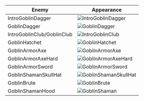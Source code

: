 | Enemy                      | Appearance                                                                                                                                                                                                                                                            |
| -------------------------- | --------------------------------------------------------------------------------------------------------------------------------------------------------------------------------------------------------------------------------------------------------------------- |
| IntroGoblinDagger          | ![IntroGoblinDagger](https://media.discordapp.net/attachments/1412814452692091163/1412814700802085046/9b61377f-4e0e-4eb1-b761-f2b0cdb22947.png?ex=68b9a9b9&is=68b85839&hm=9b6b4ec6dee43501e827685700e0ef0ad44f500525401ed939e0859f81c55388&=&width=448&height=432)    |
| GoblinDagger               | ![GoblinDagger](https://media.discordapp.net/attachments/1412814452692091163/1412814929257566238/cbd86083-7488-461c-a0b1-964ef0d70e58.png?ex=68b9a9ef&is=68b8586f&hm=47e30de4e0402f09f79e84bcfbfdfb3a07793929799c926f7f252148447d9110&=&width=380&height=496)         |
| IntroGoblinClub/GoblinClub | ![IntroGoblinClub](https://media.discordapp.net/attachments/1412814452692091163/1412814872147923114/4ea29f86-c210-4c74-9585-d56f8ee85456.png?ex=68b9a9e2&is=68b85862&hm=7f79376356d342395f57989461fc5e8306c48055e03ea98ba5520d9ec6a16a54&=&width=380&height=436)      |
| GoblinHatchet              | ![GoblinHatchet](https://media.discordapp.net/attachments/1412814452692091163/1412815079694401656/9157af88-83cd-4863-89db-e9175114f513.png?ex=68b9aa13&is=68b85893&hm=6c09aed59284a91e785bebac4efa09fcaeeada8f0de0e36b013f7c5f94765fe6&=&width=456&height=760)        |
| GoblinArmorAxe             | ![GoblinArmorAxe](https://media.discordapp.net/attachments/1412814452692091163/1412814757995610133/63b7f767-2a80-4815-88a1-9d0585188721.png?ex=68b9a9c7&is=68b85847&hm=755913da410205fd7da81f3530d7c70ce82d21b5d81ac95c1df448014c3164d0&=&width=520&height=444)       |
| GoblinArmorAxeHard         | ![GoblinArmorAxeHard](https://media.discordapp.net/attachments/1412814452692091163/1412814815004721353/020700ac-112b-40ab-847d-b15756936fef.png?ex=68b9a9d4&is=68b85854&hm=8a62a6e48489f37f053bf37577e5b1f96f22af4c4d97aac4f9bb95b0b41bb4b5&=&width=468&height=480)   |
| GoblinArmorSword           | ![GoblinArmorSword](https://media.discordapp.net/attachments/1412814452692091163/1412814639426961469/78d07280-d8ed-4bac-b667-10bc42decbd8.png?ex=68b9a9aa&is=68b8582a&hm=1cbd87dfbec9e89c1824ae7edc19c3706947f3eee9ec4b437167f8182ef2be33&=&width=420&height=516)     |
| GoblinShamanSkullHat       | ![GoblinShamanSkullHat](https://media.discordapp.net/attachments/1412814452692091163/1412814977609371668/45917bb2-7900-4b55-8c80-25c77141c9da.png?ex=68b9a9fb&is=68b8587b&hm=bdcbb051b63981dacbb1ab1823dce5ebf425f8a227671f29367f5777d3bf5321&=&width=480&height=504) |
| GoblinBrute                | ![GoblinBrute](https://media.discordapp.net/attachments/1412814452692091163/1412815030101213255/53f2b3b5-0daa-4982-b0b7-1908e6a33501.png?ex=68b9aa08&is=68b85888&hm=9b3bec65a9fbb710824d81cdd2759912f664b5b9164b6102173d62b955b12ecf&=&width=436&height=764)          |
| GoblinShamanHood           | ![GoblinShaman](https://media.discordapp.net/attachments/1412814452692091163/1412815125395542046/43b2ec2d-b26f-4838-b14d-e7abdd70e900.png?ex=68b9aa1e&is=68b8589e&hm=e9a95d4823e0622efeffcba62ec478f02c5cde890adc3627903407fcf109ef3e&=&width=400&height=628)         |
